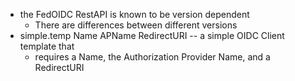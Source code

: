 * the FedOIDC RestAPI is known to be version dependent
	* There are differences between different versions
* simple.temp Name APName RedirectURI -- a simple OIDC Client template that
	* requires a Name, the Authorization Provider Name, and a RedirectURI
